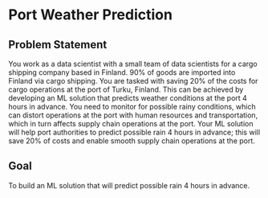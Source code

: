 # Port Weather Prediction

## Problem Statement
You work as a data scientist with a small team of data scientists for a cargo
shipping company based in Finland. 90% of goods are imported into Finland
via cargo shipping. You are tasked with saving 20% of the costs for cargo
operations at the port of Turku, Finland. This can be achieved by developing an
ML solution that predicts weather conditions at the port 4 hours in advance.
You need to monitor for possible rainy conditions, which can distort operations
at the port with human resources and transportation, which in turn affects
supply chain operations at the port. Your ML solution will help port authorities
to predict possible rain 4 hours in advance; this will save 20% of costs and
enable smooth supply chain operations at the port.

## Goal
To build an ML solution that will predict possible rain 4 hours in advance. 
